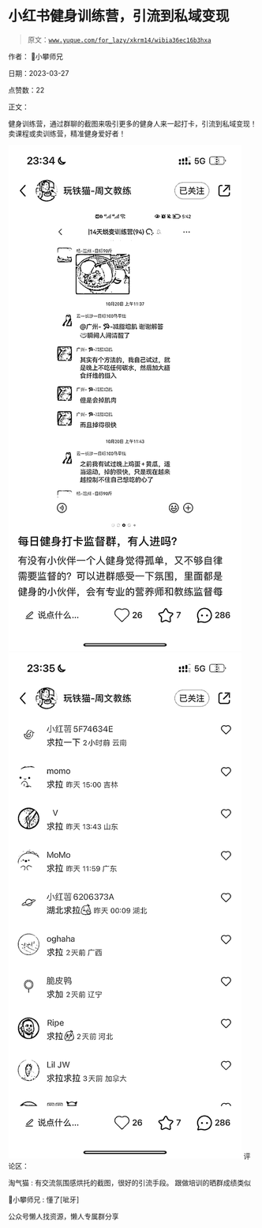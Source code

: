 # 小红书健身训练营，引流到私域变现

> 原文：[`www.yuque.com/for_lazy/xkrm14/wibia36ec16b3hxa`](https://www.yuque.com/for_lazy/xkrm14/wibia36ec16b3hxa)



作者： 📌小攀师兄



日期：2023-03-27



点赞数：22



正文：



健身训练营，通过群聊的截图来吸引更多的健身人来一起打卡，引流到私域变现！ 卖课程或卖训练营，精准健身爱好者！



![](img/4f3910ce95c373e11872c3723828324e.png)  <ne-p id="u1a45bdfe" data-lake-id="u1a45bdfe">![](img/4f1ae7368c46e34458d338da09ebdb52.png)  <ne-p id="uffa52d47" data-lake-id="uffa52d47">评论区：



淘气猫 : 有交流氛围感烘托的截图，很好的引流手段。 跟做培训的晒群成绩类似



📌小攀师兄 : 懂了[呲牙]



公众号懒人找资源，懒人专属群分享

</ne-p></ne-p>
